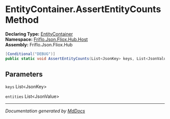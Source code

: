 ﻿<!--  
  <auto-generated>   
    The contents of this file were generated by a tool.  
    Changes to this file may be list if the file is regenerated  
  </auto-generated>   
-->

# EntityContainer.AssertEntityCounts Method

**Declaring Type:** [EntityContainer](../index.md)  
**Namespace:** [Friflo.Json.Fliox.Hub.Host](../../index.md)  
**Assembly:** Friflo.Json.Fliox.Hub

```csharp
[Conditional("DEBUG")]
public static void AssertEntityCounts(List<JsonKey> keys, List<JsonValue> entities);
```

## Parameters

`keys`  List\<JsonKey\>

`entities`  List\<JsonValue\>

___

*Documentation generated by [MdDocs](https://github.com/ap0llo/mddocs)*
